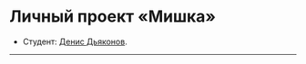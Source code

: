 # Личный проект «Мишка» 

* Студент: [Денис Дьяконов](https://htmlacademy.ru/profile/holosty).

---

